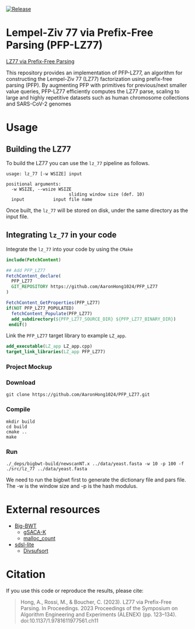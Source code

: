 [![Release](https://img.shields.io/github/release/AaronHong1024/PFP_LZ77.svg)](https://github.com/AaronHong1024/PFP_LZ77/releases)

# Lempel-Ziv 77 via Prefix-Free Parsing (PFP-LZ77)

[LZ77 via Prefix-Free Parsing](https://epubs.siam.org/doi/abs/10.1137/1.9781611977561.ch11)

This repository provides an implementation of PFP-LZ77, an algorithm for constructing the Lempel-Ziv 77 (LZ77) factorization using prefix-free parsing (PFP). By augmenting PFP with primitives for previous/next smaller value queries, PFP-LZ77 efficiently computes the LZ77 parse, scaling to large and highly repetitive datasets such as human chromosome collections and SARS-CoV-2 genomes

# Usage

## Building the LZ77

To build the LZ77 you can use the `lz_77` pipeline as follows.
```
usage: lz_77 [-w WSIZE] input

positional arguments:
  -w WSIZE, --wsize WSIZE
                        sliding window size (def. 10)
  input           input file name
```
Once built, the `lz_77` will be stored on disk, under the same directory as the input file.

## Integrating `lz_77` in your code

Integrate the `lz_77` into your code by using the `CMake`

```cmake
include(FetchContent)

## Add PFP_LZ77
FetchContent_declare(
  PFP_LZ77
  GIT_REPOSITORY https://github.com/AaronHong1024/PFP_LZ77
)

FetchContent_GetProperties(PFP_LZ77)
if(NOT PFP_LZ77_POPULATED)
  fetchContent_Populate(PFP_LZ77)
  add_subdirectory(${PFP_LZ77_SOURCE_DIR} ${PFP_LZ77_BINARY_DIR})
 endif()
```
Link the `PFP_LZ77` target library to example `LZ_app`.

```cmake
add_executable(LZ_app LZ_app.cpp)
target_link_libraries(LZ_app PFP_LZ77)
```
### Project Mockup

### Download

```console
git clone https://github.com/AaronHong1024/PFP_LZ77.git
```

### Compile

```console
mkdir build
cd build
cmake ..
make 
```

### Run

```console
./_deps/bigbwt-build/newscanNT.x ../data/yeast.fasta -w 10 -p 100 -f
./src/lz_77 ../data/yeast.fasta
```
We need to run the bigbwt first to generate the dictionary file and pars file. The -w is the window size and -p is the hash modulus.
# External resources

* [Big-BWT](https://github.com/alshai/Big-BWT.git)
    * [gSACA-K](https://github.com/felipelouza/gsa-is.git)
    * [malloc_count](https://github.com/bingmann/malloc_count)
* [sdsl-lite](https://github.com/simongog/sdsl-lite)
    * [Divsufsort](https://github.com/simongog/libdivsufsort.git)

# Citation

If you use this code or reproduce the results, please cite:

> Hong, A., Rossi, M., & Boucher, C. (2023). LZ77 via Prefix-Free Parsing. In Proceedings. 2023 Proceedings of the Symposium on Algorithm Engineering and Experiments (ALENEX) (pp. 123–134). doi:10.1137/1.9781611977561.ch11


